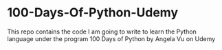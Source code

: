 # 100-Days-Of-Python-Udemy
This repo contains the code I am going to write to learn the Python language under the program 100 Days of Python by Angela Vu on Udemy
